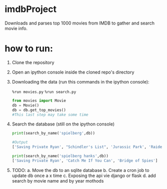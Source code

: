 # imdbProject
Downloads and parses top 1000 movies from IMDB to gather and search movie info.

# how to run:

1. Clone the repository

2. Open an ipython console inside the cloned repo's directory

3. Downloading the data (run this commands in the ipython console):

    `%run movies.py`
    `%run search.py`
    ```python
    from movies import Movie
    db = Movie()
    db = db.get_top_movies()
    #This last step may take some time
    ```
4. Search the database (still on the ipython console)

    ```python
    print(search_by_name('spielberg',db))

    #Output
    ['Saving Private Ryan', "Schindler's List", 'Jurassic Park', 'Raiders of the Lost Ark', 'Catch Me If You Can', 'Jaws', 'E.T. the Extra-Terrestrial', 'Minority Report', 'Indiana Jones and the Last Crusade', 'The Color Purple', 'Bridge of Spies', 'Close Encounters of the Third Kind', 'Empire of the Sun']

    print(search_by_name('spielberg hanks',db))
    ['Saving Private Ryan', 'Catch Me If You Can', 'Bridge of Spies']
    ```

5. TODO: 
    a. Move the db to an sqlite database
    b. Create a cron job to update db once a x time
    c. Exposing the api vie django or flask
    d. add search by movie name and by year mothods 







